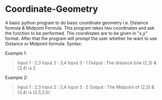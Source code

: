 # Coordinate-Geometry
A basic python program to do basic coordinate geometry i.e. Distance formula &amp; Midpoint Formula.
This program takes two coordinates and ask the function to be performed. The coordinates are to be given in "x,y" format. After that the program will prompt the user whether he want to use Distance or Midpoint formula.
Syntax:

Example 1:
> Input 1 : 2,3
> Input 2 : 3,4
> Input 3 : 1
> Output : The distance b/w (2,3) & (3,4) is 2

Example 2:
> Input 1 : 2,3
> Input 2 : 3,4
> Input 3 : 2
> Output : The Midpoint of (2,3) & (3,4) is (2.5,3.5)
